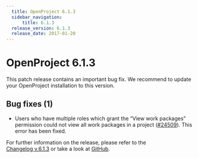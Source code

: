 ```yaml
---
  title: OpenProject 6.1.3
  sidebar_navigation:
      title: 6.1.3
  release_version: 6.1.3
  release_date: 2017-01-20
---
```


# OpenProject 6.1.3

This patch release contains an important bug fix. We recommend to update
your OpenProject installation to this version.

## Bug fixes (1)

  - Users who have multiple roles which grant the “View work packages”
    permission could not view all work packages in a project
    ([#24509](https://community.openproject.com/projects/openproject/work_packages/24509)).
    This error has been fixed.

For further information on the release, please refer to the  
[Changelog v.6.1.3](https://community.openproject.com/versions/826) 
or take a look at
[GitHub](https://github.com/opf/openproject/tree/v6.1.3).


